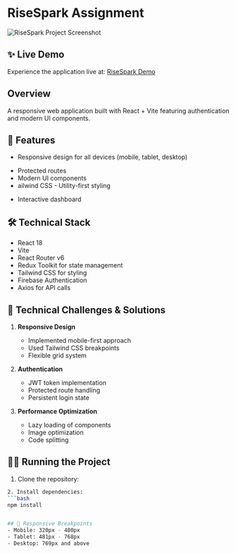 # RiseSpark Assignment

![RiseSpark Project Screenshot](./assets/image.png)
## ✨ Live Demo
Experience the application live at: [RiseSpark Demo](https://assignment-rise-spark.vercel.app/)

## Overview
A responsive web application built with React + Vite featuring authentication and modern UI components.

## 🚀 Features
- Responsive design for all devices (mobile, tablet, desktop)
<!-- - User authentication (login/signup) -->
- Protected routes
- Modern UI components
- ailwind CSS - Utility-first styling

<!-- - Real-time data updates -->
- Interactive dashboard

## 🛠️ Technical Stack
- React 18
- Vite
- React Router v6
- Redux Toolkit for state management
- Tailwind CSS for styling
- Firebase Authentication
- Axios for API calls

## 🔧 Technical Challenges & Solutions
1. **Responsive Design**
   - Implemented mobile-first approach
   - Used Tailwind CSS breakpoints
   - Flexible grid system

2. **Authentication**
   - JWT token implementation
   - Protected route handling
   - Persistent login state

3. **Performance Optimization**
   - Lazy loading of components
   - Image optimization
   - Code splitting

## 🏃‍♂️ Running the Project
1. Clone the repository:
```bash git clone https://github.com/yourusername/risespark-assignment.git
2. Install dependencies:
```bash
npm install


## 📱 Responsive Breakpoints
- Mobile: 320px - 480px
- Tablet: 481px - 768px
- Desktop: 769px and above



